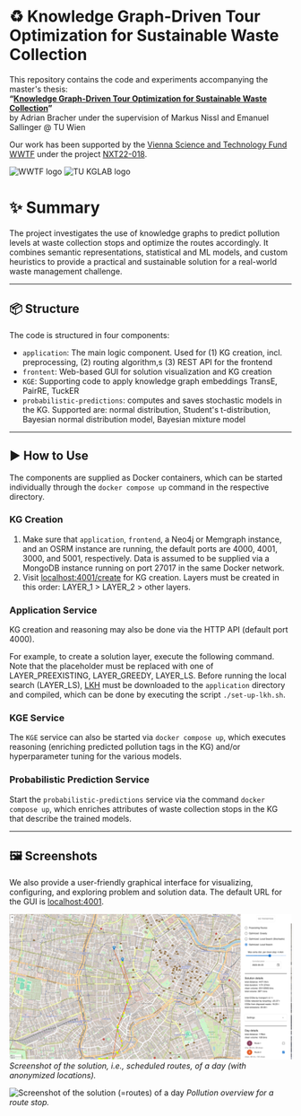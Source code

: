 



# ♻️ Knowledge Graph-Driven Tour Optimization for Sustainable Waste Collection

This repository contains the code and experiments accompanying the master's thesis:  
**“[Knowledge Graph-Driven Tour Optimization for Sustainable Waste Collection](https://doi.org/10.34726/hss.2025.124320)”**  
by Adrian Bracher under the supervision of Markus Nissl and Emanuel Sallinger @ TU Wien

Our work has been supported by the [Vienna Science and Technology Fund WWTF](https://www.wwtf.at) under the project [NXT22-018](https://www.wwtf.at/funding/programmes/vrg/VRG18-013/). 

<img src="https://www.wwtf.at/img/page/wwtf-logo-web.svg" height="48" alt="WWTF logo">
<img src="https://kg.dbai.tuwien.ac.at/images/kglab-tuwien-logo.svg" height="48" alt="TU KGLAB logo">

# ✨ Summary
The project investigates the use of knowledge graphs to predict pollution levels at waste collection stops and optimize the routes accordingly. It combines semantic representations, statistical and ML models, and custom heuristics to provide a practical and sustainable solution for a real-world waste management challenge.

---

## 📦 Structure

The code is structured in four components:
  - `application`: The main logic component. Used for (1) KG creation, incl. preprocessing, (2) routing algorithm,s (3) REST API for the frontend
  - `frontent`: Web-based GUI for solution visualization and KG creation
  - `KGE`: Supporting code to apply knowledge graph embeddings TransE, PairRE, TuckER
  - `probabilistic-predictions`: computes and saves stochastic models in the KG. Supported are: normal distribution, Student's t-distribution, Bayesian normal distribution model, Bayesian mixture model

---

## ▶️ How to Use

The components are supplied as Docker containers, which can be started individually through the ```docker compose up``` command in the respective directory.

### KG Creation
1. Make sure that `application`, `frontend`, a Neo4j or Memgraph instance, and an OSRM instance are running, the default ports are 4000, 4001, 3000, and 5001, respectively. Data is assumed to be supplied via a MongoDB instance running on port 27017 in the same Docker network.
2. Visit [localhost:4001/create](http://localhost:4001/create/) for KG creation. Layers must be created in this order: LAYER_1 > LAYER_2 > other layers.

### Application Service
KG creation and reasoning may also be done via the HTTP API (default port 4000). 

For example, to create a solution layer, execute the following command. Note that the placeholder must be replaced with one of LAYER_PREEXISTING, LAYER_GREEDY, LAYER_LS. Before running the local search (LAYER_LS), [LKH](http://webhotel4.ruc.dk/~keld/research/LKH/) must be downloaded to the `application` directory and compiled, which can be done by executing the script `./set-up-lkh.sh`.

### KGE Service
The `KGE` service can also be started via ```docker compose up```, which executes reasoning (enriching predicted pollution tags in the KG) and/or hyperparameter tuning for the various models.

### Probabilistic Prediction Service
Start the `probabilistic-predictions` service via the command ```docker compose up```, which enriches attributes of waste collection stops in the KG that describe the trained models.

---

## 🖼️ Screenshots

We also provide a user-friendly graphical interface for visualizing, configuring, and exploring problem and solution data. The default URL for the GUI is [localhost:4001](http://localhost:4001/).

![Screenshot of the solution (=routes) of a day](./screenshots/1.png)
*Screenshot of the solution, i.e., scheduled routes, of a day (with anonymized locations).*

![Screenshot of the solution (=routes) of a day](./screenshots/2.png)
*Pollution overview for a route stop.*







